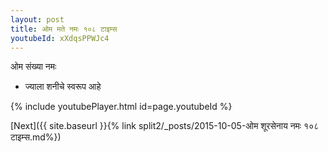 ```yaml
---
layout: post
title: ओम मते नमः १०८ टाइम्स
youtubeId: xXdqsPPWJc4
---
```

 
 
 ओम संख्या नमः  
 
 -  ज्याला शनीचे स्वरूप आहे 
 
  
 
  
 
 
 
 
 
 


{% include youtubePlayer.html id=page.youtubeId %}
 
[Next]({{ site.baseurl }}{% link  split2/_posts/2015-10-05-ओम शूरसेनाय नमः १०८ टाइम्स.md%})
 
